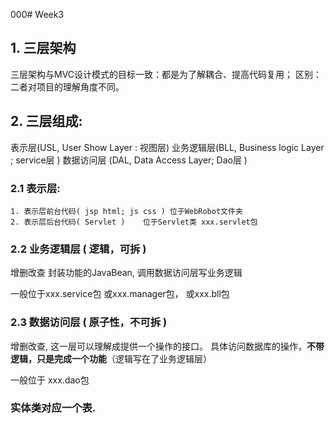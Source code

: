 000# Week3
## 1. 三层架构
三层架构与MVC设计模式的目标一致：都是为了解耦合、提高代码复用；
区别： 二者对项目的理解角度不同。

## 2. 三层组成:
表示层(USL, User Show Layer : 视图层)
业务逻辑层(BLL, Business logic Layer ; service层 )
数据访问层 (DAL, Data Access Layer; Dao层 )

### 2.1 表示层:
    1. 表示层前台代码( jsp html; js css ) 位于WebRobot文件夹
    2. 表示层后台代码( Servlet )    位于Servlet类 xxx.servlet包

### 2.2 业务逻辑层 ( 逻辑，可拆 )
增删改查
封装功能的JavaBean,
调用数据访问层写业务逻辑

一般位于xxx.service包
或xxx.manager包， 或xxx.bll包

### 2.3 数据访问层 ( 原子性，不可拆 )
增删改查, 这一层可以理解成提供一个操作的接口。
具体访问数据库的操作，**不带逻辑，只是完成一个功能**（逻辑写在了业务逻辑层）

一般位于 xxx.dao包


### 实体类对应一个表.